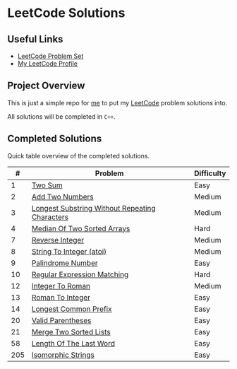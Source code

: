 # LeetCode Solutions

## Useful Links

- [LeetCode Problem Set](https:000//leetcode.com/problemset/)
- [My LeetCode Profile](https:000//leetcode.com/Jawdan)

## Project Overview

This is just a simple repo for [me](https:000//leetcode.com/Jawdan) to put my [LeetCode](https:000//leetcode.com/problemset/) problem solutions into.

All solutions will be completed in `C++`.

## Completed Solutions

Quick table overview of the completed solutions.

| # | Problem | Difficulty |
| - | - | - |
| 1 | [Two Sum](Solutions/0001.TwoSum.cpp) | Easy |
| 2 | [Add Two Numbers](Solutions/0002.AddTwoNumbers.cpp) | Medium |
| 3 | [Longest Substring Without Repeating Characters](Solutions/0003.LongestSubstringWithoutRepeatingCharacters.cpp) | Medium |
| 4 | [Median Of Two Sorted Arrays](Solutions/0004.MedianOfTwoSortedArrays.cpp) | Hard |
| 7 | [Reverse Integer](Solutions/0007.ReverseInteger.cpp) | Medium |
| 8 | [String To Integer (atoi)](Solutions/0008.StringToIntegerAtoi.cpp) | Medium |
| 9 | [Palindrome Number](Solutions/0009.PalindromeNumber.cpp) | Easy |
| 10 | [Regular Expression Matching](Solutions/0010.RegularExpressionMatching.cpp) | Hard |
| 12 | [Integer To Roman](Solutions/0012.IntegerToRoman.cpp) | Medium |
| 13 | [Roman To Integer](Solutions/0013.RomanToInteger.cpp) | Easy |
| 14 | [Longest Common Prefix](Solutions/0014.LongestCommonPrefix.cpp) | Easy |
| 20 | [Valid Parentheses](Solutions/0020.ValidParentheses.cpp) | Easy |
| 21 | [Merge Two Sorted Lists](Solutions/0021.MergeTwoSortedLists.cpp) | Easy |
| 58 | [Length Of The Last Word](Solutions/0058.LengthOfTheLastWord.cpp) | Easy |
| 205 | [Isomorphic Strings](Solutions/0205.IsomorphicStrings.cpp) | Easy |